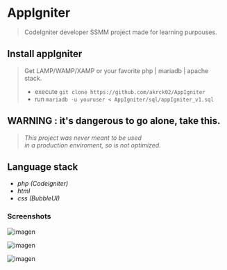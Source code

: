 # AppIgniter
> CodeIgniter developer SSMM project made for learning purpouses.

## Install appIgniter 
> Get LAMP/WAMP/XAMP or your favorite php | mariadb | apache stack. <br> 
> - execute  `git clone https://github.com/akrck02/AppIgniter ` <br>
> - run  `mariadb -u youruser < AppIgniter/sql/appIgniter_v1.sql`

## WARNING : it's dangerous to go alone, take this.
> _This project was never meant to be used <br>
> in a production enviroment, so is not optimized._

## Language stack
- _php (Codeigniter)_
- _html_
- _css (BubbleUI)_

### Screenshots
![imagen](https://user-images.githubusercontent.com/43274508/119406791-92b70c80-bce3-11eb-8fcd-28bd2e399d0c.png)

![imagen](https://user-images.githubusercontent.com/43274508/119408079-6c926c00-bce5-11eb-9b2c-2dacb53ae301.png)

![imagen](https://user-images.githubusercontent.com/43274508/119408131-8338c300-bce5-11eb-83c3-3b9f45b2c59a.png)


